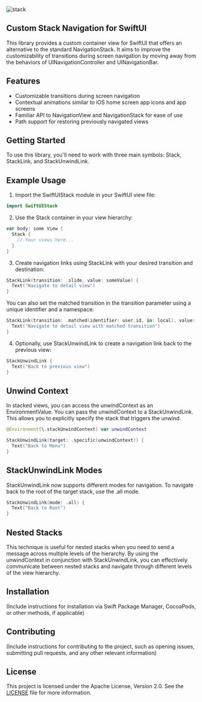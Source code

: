 
![stack](https://github.com/FluidGroup/swiftui-stack/assets/1888355/58a5ee2f-c44b-4aa1-8254-34a2b59cda1b)

Custom Stack Navigation for SwiftUI
---
This library provides a custom container view for SwiftUI that offers an alternative to the standard NavigationStack. It aims to improve the customizability of transitions during screen navigation by moving away from the behaviors of UINavigationController and UINavigationBar.

Features
---
- Customizable transitions during screen navigation
- Contextual animations similar to iOS home screen app icons and app screens
- Familiar API to NavigationView and NavigationStack for ease of use
- Path support for restoring previously navigated views

Getting Started
---
To use this library, you'll need to work with three main symbols: Stack, StackLink, and StackUnwindLink.

Example Usage
---
1. Import the SwiftUIStack module in your SwiftUI view file:

```swift
import SwiftUIStack
```

2. Use the Stack container in your view hierarchy:

```swift
var body: some View {
  Stack {
    // Your views here...
  }
}
```

3. Create navigation links using StackLink with your desired transition and destination:

```swift
StackLink(transition: .slide, value: someValue) {
  Text("Navigate to detail view")
}
```

You can also set the matched transition in the transition parameter using a unique identifier and a namespace:

```swift
StackLink(transition: .matched(identifier: user.id, in: local), value: someValue) {
  Text("Navigate to detail view with matched transition")
}
```

4. Optionally, use StackUnwindLink to create a navigation link back to the previous view:

```swift
StackUnwindLink {
  Text("Back to previous view")
}
```

Unwind Context
---
In stacked views, you can access the unwindContext as an EnvironmentValue. You can pass the unwindContext to a StackUnwindLink. This allows you to explicitly specify the stack that triggers the unwind.

```swift
@Environment(\.stackUnwindContext) var unwindContext

StackUnwindLink(target: .specific(unwindContext)) {
  Text("Back to Menu")
}
```

StackUnwindLink Modes
---
StackUnwindLink now supports different modes for navigation. To navigate back to the root of the target stack, use the .all mode.

```swift
StackUnwindLink(mode: .all) {
  Text("Back to Root")
}
```

Nested Stacks
---
This technique is useful for nested stacks when you need to send a message across multiple levels of the hierarchy. By using the unwindContext in conjunction with StackUnwindLink, you can effectively communicate between nested stacks and navigate through different levels of the view hierarchy.

Installation
---
(Include instructions for installation via Swift Package Manager, CocoaPods, or other methods, if applicable)

Contributing
---
(Include instructions for contributing to the project, such as opening issues, submitting pull requests, and any other relevant information)

License
---
This project is licensed under the Apache License, Version 2.0. See the [LICENSE](LICENSE) file for more information.
